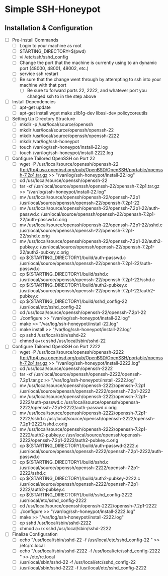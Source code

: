 # Simple SSH-Honeypot

## Installation & Configuration
- [ ] Pre-Install Commands
	- [ ] Login to your machine as root
	- [ ] STARTING_DIRECTORY=$(pwd)
	- [ ] vi /etc/ssh/sshd_config
	- [ ] Change the port that the machine is currently using to an dynamic port (48000, 48001, 48002, etc.)
	- [ ] service ssh restart
	- [ ] Be sure that the change went through by attempting to ssh into your machine with that port
		- [ ] Be sure to forward ports 22, 2222, and whatever port you changed ssh to in the step above 
- [ ] Install Dependencies
	- [ ] apt-get update
	- [ ] apt-get install wget make zlib1g-dev libssl-dev policycoreutils
- [ ] Setting Up Directory Structure
	- [ ] mkdir -p /usr/local/source/openssh
	- [ ] mkdir /usr/local/source/openssh/openssh-22
	- [ ] mkdir /usr/local/source/openssh/openssh-2222
	- [ ] mkdir /var/log/ssh-honeypot
	- [ ] touch /var/log/ssh-honeypot/install-22.log
	- [ ] touch /var/log/ssh-honeypot/install-2222.log
- [ ] Configure Tailored OpenSSH on Port 22
	- [ ] wget -P /usr/local/source/openssh/openssh-22 ftp://ftp4.usa.openbsd.org/pub/OpenBSD/OpenSSH/portable/openssh-7.2p1.tar.gz >> "/var/log/ssh-honeypot/install-22.log"
	- [ ] cd /usr/local/source/openssh/openssh-22
	- [ ] tar -xf /usr/local/source/openssh/openssh-22/openssh-7.2p1.tar.gz >> "/var/log/ssh-honeypot/install-22.log"
	- [ ] mv /usr/local/source/openssh/openssh-22/openssh-7.2p1 /usr/local/source/openssh/openssh-22/openssh-7.2p1-22
	- [ ] mv /usr/local/source/openssh/openssh-22/openssh-7.2p1-22/auth-passwd.c /usr/local/source/openssh/openssh-22/openssh-7.2p1-22/auth-passwd.c.orig
	- [ ] mv /usr/local/source/openssh/openssh-22/openssh-7.2p1-22/sshd.c /usr/local/source/openssh/openssh-22/openssh-7.2p1-22/sshd.c.orig
	- [ ] mv /usr/local/source/openssh/openssh-22/openssh-7.2p1-22/auth2-pubkey.c /usr/local/source/openssh/openssh-22/openssh-7.2p1-22/auth2-pubkey.c.orig
	- [ ] cp ${STARTING_DIRECTORY}/build/auth-passwd.c /usr/local/source/openssh/openssh-22/openssh-7.2p1-22/auth-passwd.c
	- [ ] cp ${STARTING_DIRECTORY}/build/sshd.c /usr/local/source/openssh/openssh-22/openssh-7.2p1-22/sshd.c
	- [ ] cp ${STARTING_DIRECTORY}/build/auth2-pubkey.c /usr/local/source/openssh/openssh-22/openssh-7.2p1-22/auth2-pubkey.c
	- [ ] cp ${STARTING_DIRECTORY}/build/sshd_config-22 /usr/local/etc/sshd_config-22
	- [ ] cd /usr/local/source/openssh/openssh-22/openssh-7.2p1-22
	- [ ] ./configure >> "/var/log/ssh-honeypot/install-22.log"
	- [ ] make >> "/var/log/ssh-honeypot/install-22.log"
	- [ ] make install >> "/var/log/ssh-honeypot/install-22.log"
	- [ ] cp sshd /usr/local/sbin/sshd-22
	- [ ] chmod a+rx sshd /usr/local/sbin/sshd-22
- [ ] Configure Tailored OpenSSH on Port 2222
	- [ ] wget -P /usr/local/source/openssh/openssh-2222 ftp://ftp4.usa.openbsd.org/pub/OpenBSD/OpenSSH/portable/openssh-7.2p1.tar.gz >> "/var/log/ssh-honeypot/install-2222.log"
	- [ ] cd /usr/local/source/openssh/openssh-2222
	- [ ] tar -xf /usr/local/source/openssh/openssh-2222/openssh-7.2p1.tar.gz >> "/var/log/ssh-honeypot/install-2222.log"
	- [ ] mv /usr/local/source/openssh/openssh-2222/openssh-7.2p1 /usr/local/source/openssh/openssh-2222/openssh-7.2p1-2222
	- [ ] mv /usr/local/source/openssh/openssh-2222/openssh-7.2p1-2222/auth-passwd.c /usr/local/source/openssh/openssh-2222/openssh-7.2p1-2222/auth-passwd.c.orig
	- [ ] mv /usr/local/source/openssh/openssh-2222/openssh-7.2p1-2222/sshd.c /usr/local/source/openssh/openssh-2222/openssh-7.2p1-2222/sshd.c.orig
	- [ ] mv /usr/local/source/openssh/openssh-2222/openssh-7.2p1-2222/auth2-pubkey.c /usr/local/source/openssh/openssh-2222/openssh-7.2p1-2222/auth2-pubkey.c.orig
	- [ ] cp ${STARTING_DIRECTORY}/build/auth-passwd-2222.c /usr/local/source/openssh/openssh-2222/openssh-7.2p1-2222/auth-passwd.c
	- [ ] cp ${STARTING_DIRECTORY}/build/sshd.c /usr/local/source/openssh/openssh-2222/openssh-7.2p1-2222/sshd.c
	- [ ] cp ${STARTING_DIRECTORY}/build/auth2-pubkey-2222.c /usr/local/source/openssh/openssh-2222/openssh-7.2p1-2222/auth2-pubkey.c
	- [ ] cp ${STARTING_DIRECTORY}/build/sshd_config-2222 /usr/local/etc/sshd_config-2222
	- [ ] cd /usr/local/source/openssh/openssh-2222/openssh-7.2p1-2222
	- [ ] ./configure >> "/var/log/ssh-honeypot/install-2222.log"
	- [ ] make >> "/var/log/ssh-honeypot/install-2222.log"
	- [ ] cp sshd /usr/local/sbin/sshd-2222
	- [ ] chmod a+rx sshd /usr/local/sbin/sshd-2222
- [ ] Finalize Configuration
	- [ ] echo "/usr/local/sbin/sshd-22 -f /usr/local/etc/sshd_config-22 " >> /etc/rc.local
	- [ ] echo "/usr/local/sbin/sshd-2222 -f /usr/local/etc/sshd_config-2222 " >> /etc/rc.local
	- [ ] /usr/local/sbin/sshd-22 -f /usr/local/etc/sshd_config-22
	- [ ] /usr/local/sbin/sshd-2222 -f /usr/local/etc/sshd_config-2222
